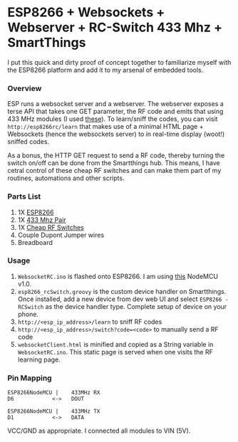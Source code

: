 # ESP8266 + Websockets + Webserver + RC-Switch 433 Mhz + SmartThings
I put this quick and dirty proof of concept together to familiarize myself with the ESP8266 platform and add it to my arsenal of embedded tools.

### Overview
ESP runs a websocket server and a webserver. The webserver exposes a terse API that takes one GET parameter, the RF code and emits that using 433 MHz modules (I used [these]). To learn/sniff the codes, you can visit `http://esp8266rc/learn` that makes use of a minimal HTML page + Websockets (hence the websockets server) to in real-time display (woot!) sniffed codes. 

As a bonus, the HTTP GET request to send a RF code, thereby turning the switch on/off can be done from the Smartthings hub. This means, I have cetral control of these cheap RF switches and can make them part of my routines, automations and other scripts.

### Parts List
1. 1X [ESP8266]
2. 1X [433 Mhz Pair]
3. 1X [Cheap RF Switches]
4. Couple Dupont Jumper wires
5. Breadboard

### Usage

1. `WebsocketRC.ino` is flashed onto ESP8266. I am using [this] NodeMCU v1.0.
2. `esp8266_rcSwitch.groovy` is the custom device handler on Smartthings. Once installed, add a new device from dev web UI and select `ESP8266 - RCSwitch` as the device handler type. Complete setup of device on your phone.
3. `http://<esp_ip_address>/learn` to sniff RF codes
4. `http://<esp_ip_address>/switch?code=<code>` to manually send a RF code
5. `websocketClient.html` is minified and copied as a String variable in `WebsocketRC.ino`. This static page is served when one visits the RF learning page.

### Pin Mapping
```
ESP8266NodeMCU |    433MHz RX
D6            <->   DOUT
```
```
ESP8266NodeMCU |    433MHz TX
D1            <->   DATA
```
VCC/GND as appropriate. I connected all modules to VIN (5V).

[//]: # (These are reference links used in the body of this note and get stripped out when the markdown processor does its job. There is no need to format nicely because it shouldn't be seen. Thanks SO - http://stackoverflow.com/questions/4823468/store-comments-in-markdown-syntax)


   [this]: <http://amzn.to/2haH6Di>
   [these]: <http://amzn.to/2haL9zm>
[433 Mhz Pair]: <http://amzn.to/2haL9zm>
[ESP8266]:  <http://amzn.to/2haH6Di>
[Cheap RF Switches]: <http://amzn.to/2haFnOf>
